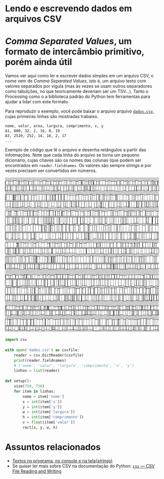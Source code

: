 # Lendo e escrevendo dados em arquivos CSV

# *Comma Separated Values*, um formato de intercâmbio primitivo, porém ainda útil

Vamos ver aqui como ler e escrever dados simples em um arquivo CSV, o nome vem de *Comma Separated Values*, isto é, um arquivo texto com valores separados por vígula (mas às vezes se usam outros separadores como tabulções, no que teoricamente deveriam ser um TSV...).  Tanto o Processing como o a biblioteca padrão do Python tem ferramentas para ajudar a lidar com este formato. 

Para reproduzir o exemplo, você pode baixar o arquivo arquivo [`dados.csv`](assets/dados.csv), cujas primeiras linhas são mostradas trabaixo.

```
nome, valor, area, largura, comprimento, x, y
A1, 800, 32, 2, 16, 0, 19
A3, 2520, 252, 14, 18, 2, 17
...
```
Exemplo de código que lê o arquivo e desenha retângulos a partir das infotmações.
Note que cada linha do arquivo se torna um pequeno dicionário, cujas chaves são os nomes das colunas (que podem ser encontrados em `reader.fieldnames`. Os valores são sempre *strings* e por vezes precisam ser convertidos em números.

![](assets/csv.png)

```python
import csv

with open('dados.csv') as csvfile:
    reader = csv.DictReader(csvfile)
    print(reader.fieldnames)
    # ['nome', 'valor', 'largura', 'comprimento', 'x', 'y']
    linhas = list(reader)
    
def setup():
    size(750, 750)
    for item in linhas:
        nome = item['nome']
        x = int(item['x'])
        y = int(item['y'])
        w = int(item['largura'])
        h = int(item['comprimento'])
        v = float(item['valor'])
        rect(x, y, w, h)
```

# Assuntos relacionados

* [Textos no programa, no console e na tela(*strings*)](strings_py.md)
* Se quiser ler mais sobre CSV na documentação do Python: [`csv` — CSV File Reading and Writing](https://docs.python.org/3/library/csv.html)
